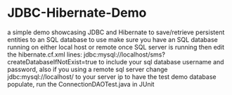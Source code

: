 # JDBC-Hibernate-Demo
a simple demo showcasing JDBC and Hibernate to save/retrieve persistent entities to an SQL database
to use make sure you have an SQL database running on either local host or remote
once SQL server is running then edit the hibernate.cf.xml lines:
        <property name="connection.url">jdbc:mysql://localhost/sms?createDatabaseIfNotExist=true</property>
        <property name="connection.username"></property>
        <property name="connection.password"></property>
to include your sql database username and password, also if you using a remote sql server change jdbc:mysql://localhost/ to your server ip
to have the test demo database populate, run the ConnectionDAOTest.java in JUnit
